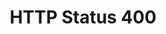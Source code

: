 ---
layout: topic
title: HTTP Status 400
permalink: /design/topics/http-status-400
data:
  items:
    - references:
        - name: Client Errors
          url: 'https://github.com/cloudfoundry/cc-api-v3-style-guide#client-errors'
      _embedded:
        guideline:
          id: cloud-foundy-cloud-controller-api-style-guide
          title: Cloud Controller API v3 Style Guide (Proposal)
          type: github
          url: 'https://github.com/cloudfoundry/cc-api-v3-style-guide'
          company: Cloud Foundry
          companyLogoUrl: /media/cloudfoundry.png
          companyUrl: 'https://www.cloudfoundry.org/'
          date: 2016-05-11T00:00:00.000Z
          reviewDate: 2016-08-18T00:00:00.000Z
          _links:
            self:
              href: /design/guidelines/cloud-foundy-cloud-controller-api-style-guide
            guidelineTopics:
              href: /design/guidelines/cloud-foundy-cloud-controller-api-style-guide/topics
      _links:
        guideline:
          href: /design/guidelines/cloud-foundy-cloud-controller-api-style-guide
    - references:
        - name: HTTP Status (Get List of resources)
          url: 'https://github.com/Haufe-Lexware/api-style-guide/blob/master/collection-resources/collection-resources.md#http-status'
        - name: HTTP Status (Update Single Resource)
          url: 'https://github.com/Haufe-Lexware/api-style-guide/blob/master/collection-resources/collection-resources.md#http-status-2'
        - name: HTTP Status (Update Partial Single Resource)
          url: 'https://github.com/Haufe-Lexware/api-style-guide/blob/master/collection-resources/collection-resources.md#http-status-3'
        - name: HTTP Status Codes
          url: 'https://github.com/Haufe-Lexware/api-style-guide/blob/master/http-status-codes/http-status-codes.md'
      _embedded:
        guideline:
          id: haufe-api-styleguide
          title: Haufe API style guide
          type: github
          url: 'https://github.com/Haufe-Lexware/api-style-guide/blob/master/readme.md'
          company: Haufe
          companyLogoUrl: /media/logos/haufe.png
          companyUrl: 'http://dev.haufe.com/'
          date: 2015-01-15T00:00:00.000Z
          reviewDate: 2016-08-31T00:00:00.000Z
          _links:
            self:
              href: /design/guidelines/haufe-api-styleguide
            guidelineTopics:
              href: /design/guidelines/haufe-api-styleguide/topics
      _links:
        guideline:
          href: /design/guidelines/haufe-api-styleguide
    - references:
        - name: HTTP Status (Collections)
          url: 'https://github.com/paypal/api-standards/blob/master/api-style-guide.md#http-status'
      _embedded:
        guideline:
          id: paypal-api-style-guide
          title: API Style Guide
          type: github
          url: 'https://github.com/paypal/api-standards/blob/master/api-style-guide.md'
          company: PayPal
          companyLogoUrl: /media/logos/paypal.png
          companyUrl: 'https://developer.paypal.com/'
          date: 2016-08-11T00:00:00.000Z
          reviewDate: 2016-08-31T00:00:00.000Z
          _links:
            self:
              href: /design/guidelines/paypal-api-style-guide
            guidelineTopics:
              href: /design/guidelines/paypal-api-style-guide/topics
      _links:
        guideline:
          href: /design/guidelines/paypal-api-style-guide
    - references:
        - name: Error handling
          url: 'https://github.com/WhiteHouse/api-standards/blob/master/README.md#error-handling'
      _embedded:
        guideline:
          id: white-house-web-api-standards
          title: White House Web API Standards
          type: github
          url: 'https://github.com/WhiteHouse/api-standards'
          company: White House
          companyLogoUrl: /media/logos/whitehouse.png
          companyUrl: 'https://www.whitehouse.gov/developers'
          date: 2015-02-24T00:00:00.000Z
          reviewDate: 2016-08-18T00:00:00.000Z
          _links:
            self:
              href: /design/guidelines/white-house-web-api-standards
            guidelineTopics:
              href: /design/guidelines/white-house-web-api-standards/topics
      _links:
        guideline:
          href: /design/guidelines/white-house-web-api-standards
    - references:
        - name: Client Side Error Codes
          url: 'http://zalando.github.io/restful-api-guidelines/http/Http.html#client-side-error-codes'
      _embedded:
        guideline:
          id: zalando-restful-api-guidelines
          title: RESTFul API Guidelines
          type: website
          url: 'http://zalando.github.io/restful-api-guidelines/'
          company: Zalando
          companyLogoUrl: /media/logos/zalando.png
          companyUrl: 'https://tech.zalando.de/'
          date: 2016-01-22T00:00:00.000Z
          reviewDate: 2016-08-28T00:00:00.000Z
          _links:
            self:
              href: /design/guidelines/zalando-restful-api-guidelines
            guidelineTopics:
              href: /design/guidelines/zalando-restful-api-guidelines/topics
      _links:
        guideline:
          href: /design/guidelines/zalando-restful-api-guidelines
  _embedded:
    topic:
      id: http-status-400
      name: HTTP Status 400
      description: When to use HTTP status 400
      _links:
        self:
          href: /design/topics/http-status-400
        topicGuidelines:
          href: /design/topics/http-status-400/guidelines
  _links:
    self:
      href: /design/topics/http-status-400/guidelines
    topic:
      href: /design/topics/http-status-400
---